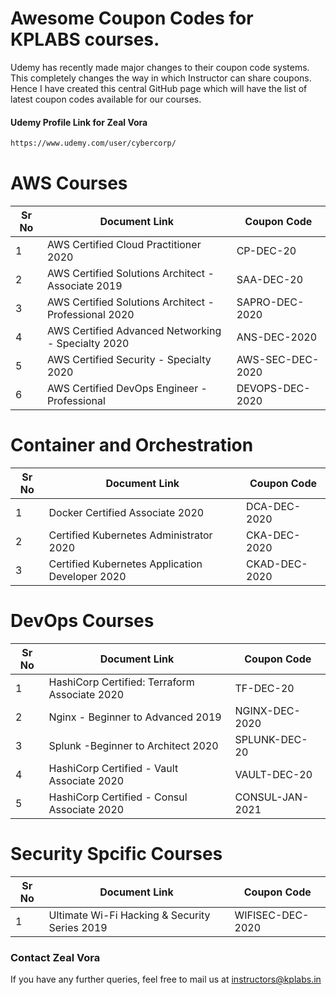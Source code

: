 # Awesome Coupon Codes for KPLABS courses.

Udemy has recently made major changes to their coupon code systems. This completely changes the way in which Instructor can share coupons. Hence I have created this central GitHub page which will have the list of latest coupon codes available for our courses.

#### Udemy Profile Link for Zeal Vora

```sh
https://www.udemy.com/user/cybercorp/
```

# AWS Courses 

| Sr No | Document Link | Coupon Code |
| ------ | ------ | ------ |
| 1 |AWS Certified Cloud Practitioner 2020 | CP-DEC-20	 | 
| 2 |AWS Certified Solutions Architect - Associate  2019| SAA-DEC-20 |
| 3 |AWS Certified Solutions Architect - Professional 2020 | SAPRO-DEC-2020 |
| 4 |AWS Certified Advanced Networking - Specialty 2020 | ANS-DEC-2020 |
| 5 |AWS Certified Security - Specialty 2020 | AWS-SEC-DEC-2020 |
| 6 |AWS Certified DevOps Engineer - Professional | DEVOPS-DEC-2020 |

# Container and Orchestration

| Sr No | Document Link | Coupon Code |
| ------ | ------ | ------ |
| 1 | Docker Certified Associate 2020 | DCA-DEC-2020 | 
| 2 | Certified Kubernetes Administrator 2020 | CKA-DEC-2020 | 
| 3 | Certified Kubernetes Application Developer 2020 | CKAD-DEC-2020 | 

# DevOps Courses

| Sr No | Document Link | Coupon Code |
| ------ | ------ | ------ |
| 1 | HashiCorp Certified: Terraform Associate 2020 | TF-DEC-20 | 
| 2 | Nginx - Beginner to Advanced 2019 | NGINX-DEC-2020 | 
| 3 | Splunk  -Beginner to Architect 2020 | SPLUNK-DEC-20 | 
| 4 | HashiCorp Certified - Vault Associate 2020 | VAULT-DEC-20 | 
| 5 | HashiCorp Certified - Consul Associate 2020 | CONSUL-JAN-2021 | 


# Security Spcific Courses

| Sr No | Document Link | Coupon Code |
| ------ | ------ | ------ |
| 1 | Ultimate Wi-Fi Hacking & Security Series 2019 | WIFISEC-DEC-2020 | 


### Contact Zeal Vora
If you have any further queries, feel free to mail us at instructors@kplabs.in
